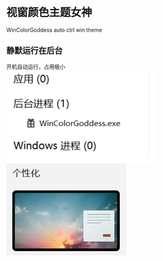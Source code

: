 # 视窗颜色主题女神
WinColorGoddess
auto ctrl win theme

## 静默运行在后台
开机自动运行，占用极小
<a href="https://github.com/Duo-Star/WinColorGoddess/image.png"><img src="image0.png" height="240px"/></a>
<a href="https://github.com/Duo-Star/WinColorGoddess/image.png"><img src="image1.png" height="240px"/></a>


